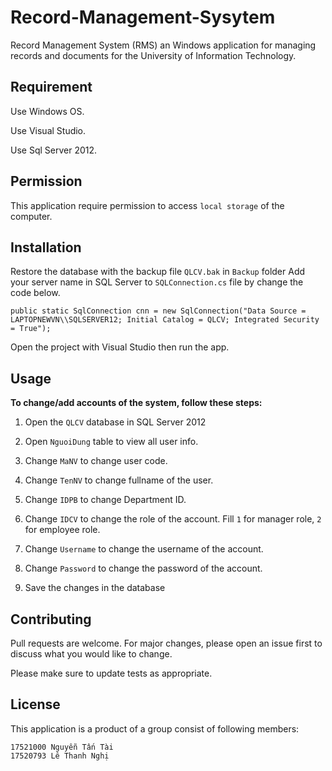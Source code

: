 # Record-Management-Sysytem

Record Management System (RMS) an Windows application for managing records and documents for the University of Information Technology.


## Requirement

Use Windows OS.

Use Visual Studio.

Use Sql Server 2012.


## Permission

This application require permission to access `local storage` of the computer.


## Installation
Restore the database with the backup file `QLCV.bak` in `Backup` folder
Add your server name in SQL Server to `SQLConnection.cs` file by change the code below.

```
public static SqlConnection cnn = new SqlConnection("Data Source = LAPTOPNEWVN\\SQLSERVER12; Initial Catalog = QLCV; Integrated Security = True");
```
Open the project with Visual Studio then run the app.
## Usage
**To change/add accounts of the system, follow these steps:**
1. Open the `QLCV` database in SQL Server 2012

2. Open `NguoiDung` table to view all user info.

3. Change `MaNV` to change user code.

4. Change `TenNV` to change fullname of the user.

5. Change `IDPB` to change Department ID.

6. Change `IDCV` to change the role of the account. Fill `1` for manager role, `2` for employee role.

7. Change `Username` to change the username of the account.

8. Change `Password` to change the password of the account.

9. Save the changes in the database

## Contributing
Pull requests are welcome. For major changes, please open an issue first to discuss what you would like to change.

Please make sure to update tests as appropriate.

## License
This application is a product of a group consist of following members:
```
17521000 Nguyễn Tấn Tài
17520793 Lê Thanh Nghị
```

